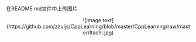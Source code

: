 
在README.md文件中上传图片
</br>
<center>![Image text](https://github.com/zzuljs/CppLearning/blob/master/CppLearning/raw/master/Itachi.jpg)</center>
